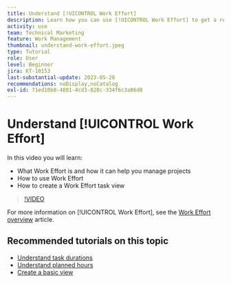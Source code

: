 ```yaml
---
title: Understand [!UICONTROL Work Effort]
description: Learn how you can use [!UICONTROL Work Effort] to get a rough estimate of planned hours in your project timeline.
activity: use
team: Technical Marketing
feature: Work Management
thumbnail: understand-work-effort.jpeg
type: Tutorial
role: User
level: Beginner
jira: KT-10153
last-substantial-update: 2023-05-28
recommendations: noDisplay,noCatalog
exl-id: 71ed10b8-4801-4cd3-828c-334f6c3a86d8
---
```

# Understand [!UICONTROL Work Effort]

In this video you will learn:

* What Work Effort is and how it can help you manage projects
* How to use Work Effort
* How to create a Work Effort task view

>[!VIDEO](https://video.tv.adobe.com/v/3429446/?quality=12&learn=on)

For more information on [!UICONTROL Work Effort], see the [Work Effort overview](https://experienceleague.adobe.com/docs/workfront/using/manage-work/tasks/task-information/work-effort.html?lang=en) article.

## Recommended tutorials on this topic

* [Understand task durations](/help/manage-work/tasks/understand-task-durations.md)
* [Understand planned hours](/help/manage-work/tasks/understand-planned-hours.md)
* [Create a basic view](/help/reporting/basic-reporting/create-a-basic-view.md)
